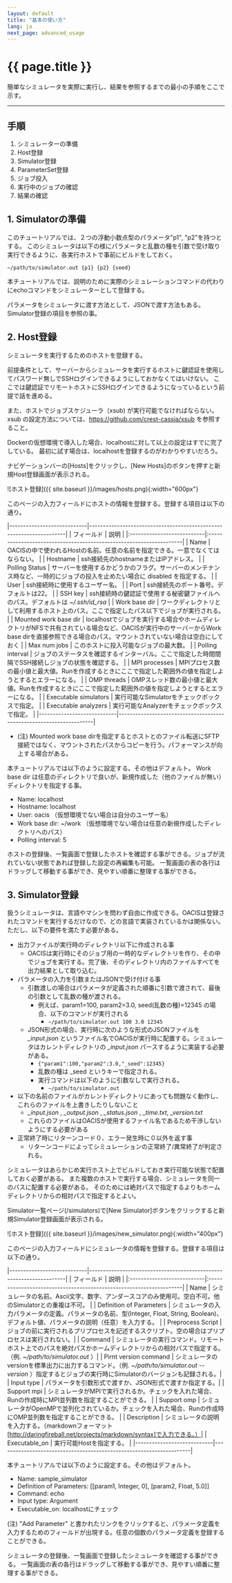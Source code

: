 ```yaml
---
layout: default
title: "基本の使い方"
lang: ja
next_page: advanced_usage
---
```


# {{ page.title }}

簡単なシミュレータを実際に実行し、結果を参照するまでの最小の手順をここで示す。

---

## 手順

1. シミュレーターの準備
1. Host登録
1. Simulator登録
1. ParameterSet登録
1. ジョブ投入
1. 実行中のジョブの確認
1. 結果の確認

## 1. Simulatorの準備

このチュートリアルでは、２つの浮動小数点型のパラメータ"p1", "p2"を持つとする。
このシミュレータは以下の様にパラメータと乱数の種を引数で受け取り実行できるように、各実行ホストで事前にビルドをしておく。

```
~/path/to/simulator.out {p1} {p2} {seed}
```

本チュートリアルでは、説明のために実際のシミュレーションコマンドの代わりにechoコマンドをシミュレーターとして登録する。

パラメータをシミュレータに渡す方法として、JSONで渡す方法もある。Simulator登録の項目を参照の事。

## 2. Host登録

シミュレータを実行するためのホストを登録する。

前提条件として、サーバーからシミュレータを実行するホストに鍵認証を使用してパスワード無しでSSHログインできるようにしておかなくてはいけない。
ここでは鍵認証でリモートホストにSSHログインできるようになっているという前提で話を進める。

また、ホストでジョブスケジューラ（xsub) が実行可能でなければならない。
xsub の設定方法については、https://github.com/crest-cassia/xsub を参照すること。

Dockerの仮想環境で導入した場合、localhostに対して以上の設定はすでに完了している。
最初に試す場合は、localhostを登録するのがわかりやすいだろう。

ナビゲーションバーの[Hosts]をクリックし、[New Hosts]のボタンを押すと新規Host登録画面が表示される。

![ホスト登録]({{ site.baseurl }}/images/hosts.png){:width="600px"}

このページの入力フィールドにホストの情報を登録する。登録する項目は以下の通り。

|----------------------------|---------------------------------------------------------------------|
| フィールド                 | 説明                                                                |
|:---------------------------|:--------------------------------------------------------------------|
| Name                       | OACISの中で使われるHostの名前。任意の名前を指定できる。一意でなくてはならない。 |
| Hostname                   | ssh接続先のhostnameまたはIPアドレス。 |
| Polling Status             | サーバーを使用するかどうかのフラグ。サーバーのメンテナンス時など、一時的にジョブの投入を止めたい場合に disabled を指定する。 |
| User                       | ssh接続時に使用するユーザー名。 |
| Port                       | ssh接続先のポート番号。デフォルトは22。 |
| SSH key                    | ssh接続時の鍵認証で使用する秘密鍵ファイルへのパス。デフォルトは *~/.ssh/id_rsa* |
| Work base dir              | ワークディレクトリとして利用するホスト上のパス。ここで指定したパス以下でジョブが実行される。 |
| Mounted work base dir      | localhostでジョブを実行する場合やホームディレクトリがNFSで共有されている場合など、OACISが実行中のサーバーからWork base dirを直接参照できる場合のパス。マウントされていない場合は空白にしておく |
| Max num jobs               | このホストに投入可能なジョブの最大数。 |
| Polling interval           | ジョブのステータスを確認するインターバル。ここで指定した時間間隔でSSH接続しジョブの状態を確認する。 |
| MPI processes              | MPIプロセス数の最小値と最大値。Runを作成するときにここで指定した範囲外の値を指定しようとするとエラーになる。 |
| OMP threads                | OMPスレッド数の最小値と最大値。Runを作成するときにここで指定した範囲外の値を指定しようとするとエラーになる。 |
| Executable simulators      | 実行可能なSimulatorをチェックボックスで指定。 |
| Executable analyzers       | 実行可能なAnalyzerをチェックボックスで指定。 |
|----------------------------|---------------------------------------------------------------------|

- (注) Mounted work base dirを指定するとホストとのファイル転送にSFTP接続ではなく、マウントされたパスからコピーを行う。パフォーマンスが向上する場合がある。

本チュートリアルでは以下のように設定する。その他はデフォルト。
Work base dir は任意のディレクトリで良いが、新規作成した（他のファイルが無い）ディレクトリを指定する事。

- Name: localhost
- Hostname: localhost
- User: oacis （仮想環境でない場合は自分のユーザー名）
- Work base dir: ~/work （仮想環境でない場合は任意の新規作成したディレクトリへのパス）
- Polling interval: 5

ホストの登録後、一覧画面で登録したホストを確認する事ができる。ジョブが流れていない状態であれば登録した設定の再編集も可能。
一覧画面の表の各行はドラッグして移動する事ができ、見やすい順番に整理する事ができる。

## 3. Simulator登録

扱うシミュレータは、言語やマシンを問わず自由に作成できる。OACISは登録されたコマンドを実行するだけなので、どの言語で実装されているかは関係ない。
ただし、以下の要件を満たす必要がある。

- 出力ファイルが実行時のディレクトリ以下に作成される事
    - OACISは実行時にそのジョブ用の一時的なディレクトリを作り、その中でジョブを実行する。完了後、そのディレクトリ内のファイルすべてを出力結果として取り込む。
- パラメータの入力を引数またはJSONで受け付ける事
    - 引数渡しの場合はパラメータが定義された順番に引数で渡されて、最後の引数として乱数の種が渡される。
        - 例えば、param1=100, param2=3.0, seed(乱数の種)=12345 の場合、以下のコマンドが実行される
            -  `~/path/to/simulator.out 100 3.0 12345`
    - JSON形式の場合、実行時に次のような形式のJSONファイルを *_input.json* というファイル名でOACISが実行時に配置する。シミュレータはカレントディレクトリの *_input.json* パースするように実装する必要がある。
        - `{"param1":100,"param2":3.0,"_seed":12345}`
        - 乱数の種は _seed というキーで指定される。
        - 実行コマンドは以下のように引数なしで実行される。
            - `~/path/to/simulator.out`
- 以下の名前のファイルがカレントディレクトリにあっても問題なく動作し、これらのファイルを上書きしたりしないこと
    - *_input.json* , *_output.json* , *_status.json* , *_time.txt*, *_version.txt*
    - これらのファイルはOACISが使用するファイル名であるため干渉しないようにする必要がある
- 正常終了時にリターンコード０、エラー発生時に０以外を返す事
    - リターンコードによってシミュレーションの正常終了/異常終了が判定される。

シミュレータはあらかじめ実行ホスト上でビルドしておき実行可能な状態で配置しておく必要がある。
また複数のホストで実行する場合、シミュレータを同一のパスに配置する必要がある。
そのためには絶対パスで指定するよりもホームディレクトリからの相対パスで指定するとよい。

Simulator一覧ページ(/simulators)で[New Simulator]ボタンをクリックすると新規Simulator登録画面が表示される。

![ホスト登録]({{ site.baseurl }}/images/new_simulator.png){:width="400px"}

このページの入力フィールドにシミュレータの情報を登録する。登録する項目は以下の通り。

|----------------------------|---------------------------------------------------------------------|
| フィールド                 | 説明                                                                |
|:---------------------------|:--------------------------------------------------------------------|
| Name                       | シミュレータの名前。Ascii文字、数字、アンダースコアのみ使用可。空白不可。他のSimulatorとの重複は不可。 |
| Definition of Parameters   | シミュレータの入力パラメータの定義。パラメータの名前、型(Integer, Float, String, Boolean)、デフォルト値、パラメータの説明（任意）を入力する。 |
| Preprocess Script          | ジョブの前に実行されるプリプロセスを記述するスクリプト。空の場合はプリプロセスは実行されない。|
| Command                    | シミュレータの実行コマンド。リモートホスト上でのパスを絶対パスかホームディレクトリからの相対パスで指定する。（例. *~/path/to/simulator.out* ）|
| Pirnt version command      | シミュレータのversionを標準出力に出力するコマンド。（例. *~/path/to/simulator.out --version* ）指定するとジョブの実行時にSimulatorのバージョンも記録される。|
| Input type                 | パラメータを引数形式で渡すか、JSON形式で渡すか指定する。|
| Support mpi                | シミュレータがMPIで実行されるか。チェックを入れた場合、Runの作成時にMPI並列数を指定することができる。 |
| Support omp                | シミュレータがOpenMPで並列化されているか。チェックを入れた場合、Runの作成時にOMP並列数を指定することができる。 |
| Description                | シミュレータの説明を入力する。（markdownフォーマット[http://daringfireball.net/projects/markdown/syntax]で入力できる。）|
| Executable_on              | 実行可能Hostを指定する。                                            |
|----------------------------|---------------------------------------------------------------------|

本チュートリアルでは以下のように設定する。その他はデフォルト。

- Name: sample_simulator
- Definition of Parameters: [[param1, Integer, 0], [param2, Float, 5.0]]
- Command: echo
- Input type: Argument
- Executable_on: localhostにチェック

(注) "Add Parameter" と書かれたリンクをクリックすると、パラメータ定義を入力するためのフィールドが出現する。任意の個数のパラメータ定義を登録することができる。

シミュレータの登録後、一覧画面で登録したシミュレータを確認する事ができる。
一覧画面の表の各行はドラッグして移動する事ができ、見やすい順番に整理する事ができる。

